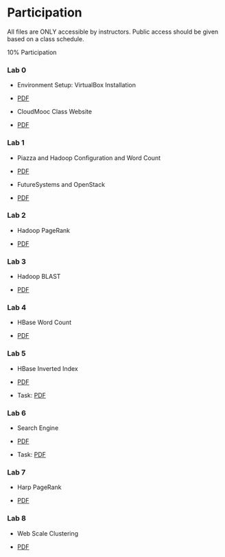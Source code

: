 Participation
=============



All files are ONLY accessible by instructors. Public access should be
given based on a class schedule.

10% Participation

### Lab 0

-   Environment Setup: VirtualBox Installation

-   [PDF](https://drive.google.com/open?id=0B88HKpainTSfRFgwX0IxaWM5TFE)

-   CloudMooc Class Website

-   [PDF](https://drive.google.com/open?id=0B88HKpainTSfS3hNb2tVSW9GcE0)

### Lab 1

-   Piazza and Hadoop Configuration and Word Count

-   [PDF](https://drive.google.com/open?id=0B88HKpainTSfMzVSa1pYM0tfMzg)

-   FutureSystems and OpenStack

-   [PDF](https://drive.google.com/open?id=0B88HKpainTSfNEhmeHBveXRSSUk)

### Lab 2

-   Hadoop PageRank

-   [PDF](https://drive.google.com/open?id=0B88HKpainTSfTWhTaEs0R05RRkE)

### Lab 3

-   Hadoop BLAST

-   [PDF](https://drive.google.com/open?id=0B88HKpainTSfdUhVOWRyNnZBT0E)

### Lab 4

-   HBase Word Count

-   [PDF](https://drive.google.com/open?id=0B88HKpainTSfZEE5N2JnN2ZMZGc)

### Lab 5

-   HBase Inverted Index

-   [PDF](https://drive.google.com/open?id=0B88HKpainTSfM010TVZuTlJnSVE)

-   Task:
    [PDF](https://drive.google.com/open?id=0B88HKpainTSfWjEySFdhcjFpZU0)

### Lab 6

-   Search Engine

-   [PDF](https://drive.google.com/open?id=0B88HKpainTSfWXVuRGlCcFJZSUU)

-   Task:
    [PDF](https://drive.google.com/open?id=0B88HKpainTSfLWN1V2Vib19DdTA)

### Lab 7

-   Harp PageRank

-   [PDF](https://drive.google.com/open?id=0B88HKpainTSfaDNBTzdsTk1PQ1k)

### Lab 8

-   Web Scale Clustering

-   [PDF](https://drive.google.com/open?id=0B88HKpainTSfaVN6SUxhOGFPQUk)
